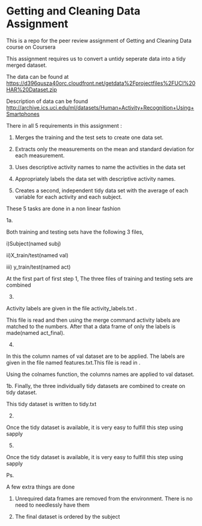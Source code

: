 Getting and Cleaning Data Assignment
=========================

This is a repo for the peer review assignment of Getting and Cleaning Data course on Coursera

This assignment requires us to convert a untidy seperate data into a tidy merged dataset.

The data can be found at https://d396qusza40orc.cloudfront.net/getdata%2Fprojectfiles%2FUCI%20HAR%20Dataset.zip

Description of data can be found http://archive.ics.uci.edu/ml/datasets/Human+Activity+Recognition+Using+Smartphones

There in all 5 requirements in this assignment :

1) Merges the training and the test sets to create one data set.

2) Extracts only the measurements on the mean and standard deviation for each measurement. 

3) Uses descriptive activity names to name the activities in the data set

4) Appropriately labels the data set with descriptive activity names. 

5) Creates a second, independent tidy data set with the average of each variable for each activity and each subject. 

These 5 tasks are done in a non linear fashion

1a.

Both training and testing sets have the following 3 files,

i)Subject(named subj)

ii)X_train/test(named val)

iii) y_train/test(named act)

At the first part of first step 1, The three files of training and testing sets are combined

3.

Activity labels are given in the file activity_labels.txt .

This file is read and then using the merge command activity labels are matched to the numbers. After that a data frame of only the labels is made(named act_final). 

4.

In this the column names of val dataset are to be applied. The labels are given in the file named features.txt.This file is read in . 

Using the colnames function, the columns names are applied to val dataset.

1b. 
Finally, the three individually tidy datasets are combined to create on tidy dataset. 

This tidy dataset is written to tidy.txt

2.

Once the tidy dataset is available, it is very easy to fulfill this step using sapply

5.

Once the tidy dataset is available, it is very easy to fulfill this step using sapply



Ps.

A few extra things are done

1) Unrequired data frames are removed from the environment. There is no need to needlessly have them

2) The final dataset is ordered by the subject
